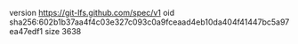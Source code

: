 version https://git-lfs.github.com/spec/v1
oid sha256:602b1b37aa4f4c03e327c093c0a9fceaad4eb10da404f41447bc5a97ea47edf1
size 3638
